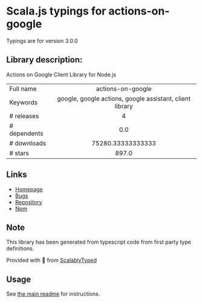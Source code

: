 
# Scala.js typings for actions-on-google

Typings are for version 3.0.0

## Library description:
Actions on Google Client Library for Node.js

|                    |                 |
| ------------------ | :-------------: |
| Full name          | actions-on-google |
| Keywords           | google, google actions, google assistant, client library |
| # releases         | 4 |
| # dependents       | 0.0 |
| # downloads        | 75280.33333333333 |
| # stars            | 897.0 |

## Links
- [Homepage](https://github.com/actions-on-google/actions-on-google-nodejs#readme)
- [Bugs](https://github.com/actions-on-google/actions-on-google-nodejs/issues)
- [Repository](https://github.com/actions-on-google/actions-on-google-nodejs)
- [Npm](https://www.npmjs.com/package/actions-on-google)
    


## Note
This library has been generated from typescript code from first party type definitions.

Provided with :purple_heart: from [ScalablyTyped](https://github.com/oyvindberg/ScalablyTyped)

## Usage
See [the main readme](../../readme.md) for instructions.


